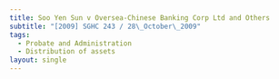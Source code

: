 ```yaml
---
title: Soo Yen Sun v Oversea-Chinese Banking Corp Ltd and Others
subtitle: "[2009] SGHC 243 / 28\_October\_2009"
tags:
  - Probate and Administration
  - Distribution of assets
layout: single
---
```


